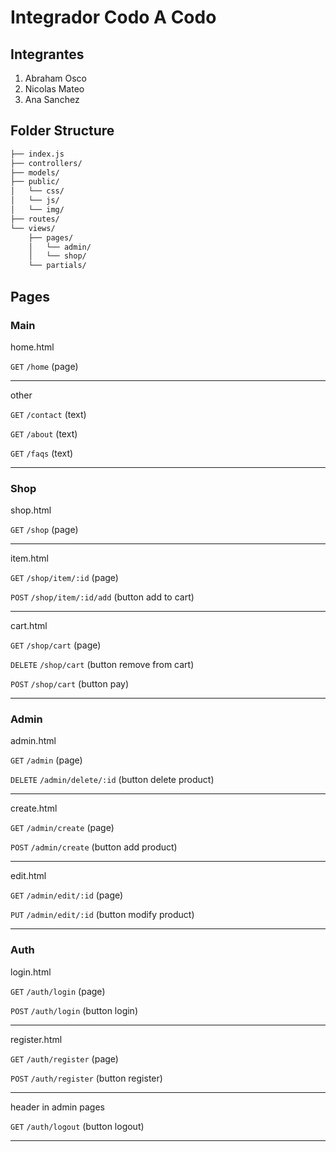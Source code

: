 # Integrador Codo A Codo
## Integrantes
1. Abraham Osco
2. Nicolas Mateo
3. Ana Sanchez
## Folder Structure

```txt
├── index.js
├── controllers/
├── models/
├── public/
│   └── css/
│   └── js/
│   └── img/
├── routes/
└── views/
    ├── pages/
    │   └── admin/
    │   └── shop/
    └── partials/
```
## Pages
### Main
home.html

`GET` `/home` (page)

---

other

`GET` `/contact` (text)

`GET` `/about` (text)

`GET` `/faqs` (text)

---

### Shop

shop.html

`GET` `/shop` (page)

---

item.html

`GET` `/shop/item/:id` (page)

`POST` `/shop/item/:id/add` (button add to cart)

---

cart.html

`GET` `/shop/cart` (page)

`DELETE` `/shop/cart` (button remove from cart)

`POST` `/shop/cart` (button pay)

---

### Admin

admin.html

`GET` `/admin` (page)

`DELETE` `/admin/delete/:id` (button delete product)

---

create.html

`GET` `/admin/create` (page)

`POST` `/admin/create` (button add product)

---

edit.html

`GET` `/admin/edit/:id` (page)

`PUT` `/admin/edit/:id` (button modify product)

---

### Auth

login.html

`GET` `/auth/login` (page)

`POST` `/auth/login` (button login)

---

register.html

`GET` `/auth/register` (page)

`POST` `/auth/register` (button register)

---

header in admin pages

`GET` `/auth/logout` (button logout)

---
